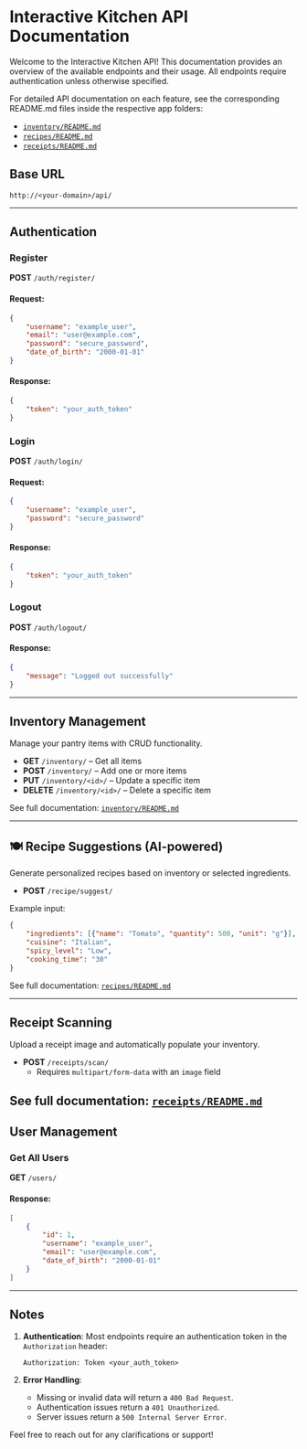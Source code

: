 # Interactive Kitchen API Documentation

Welcome to the Interactive Kitchen API! This documentation provides an overview of the available endpoints and their usage. All endpoints require authentication unless otherwise specified.

For detailed API documentation on each feature, see the corresponding README.md files inside the respective app folders:

- [`inventory/README.md`](./inventory/README.md)
- [`recipes/README.md`](./recipes/README.md)
- [`receipts/README.md`](./receipts/README.md)

## **Base URL**
`http://<your-domain>/api/`

---

## **Authentication**

### **Register**
**POST** `/auth/register/`

#### Request:
```json
{
    "username": "example_user",
    "email": "user@example.com",
    "password": "secure_password",
    "date_of_birth": "2000-01-01"
}
```

#### Response:
```json
{
    "token": "your_auth_token"
}
```

### **Login**
**POST** `/auth/login/`

#### Request:
```json
{
    "username": "example_user",
    "password": "secure_password"
}
```

#### Response:
```json
{
    "token": "your_auth_token"
}
```

### **Logout**
**POST** `/auth/logout/`

#### Response:
```json
{
    "message": "Logged out successfully"
}
```

---

## Inventory Management

Manage your pantry items with CRUD functionality.

- **GET** `/inventory/` – Get all items
- **POST** `/inventory/` – Add one or more items
- **PUT** `/inventory/<id>/` – Update a specific item
- **DELETE** `/inventory/<id>/` – Delete a specific item

See full documentation: [`inventory/README.md`](./inventory/README.md)

---

## 🍽️ Recipe Suggestions (AI-powered)

Generate personalized recipes based on inventory or selected ingredients.

- **POST** `/recipe/suggest/`

Example input:
```json
{
    "ingredients": [{"name": "Tomato", "quantity": 500, "unit": "g"}],
    "cuisine": "Italian",
    "spicy_level": "Low",
    "cooking_time": "30"
}
```
 See full documentation: [`recipes/README.md`](./recipes/README.md)

---

## Receipt Scanning

Upload a receipt image and automatically populate your inventory.

- **POST** `/receipts/scan/`
  - Requires `multipart/form-data` with an `image` field

See full documentation: [`receipts/README.md`](./receipts/README.md)
---

## **User Management**

### **Get All Users**
**GET** `/users/`

#### Response:
```json
[
    {
        "id": 1,
        "username": "example_user",
        "email": "user@example.com",
        "date_of_birth": "2000-01-01"
    }
]
```

---

## **Notes**
1. **Authentication**: Most endpoints require an authentication token in the `Authorization` header:
   ```
   Authorization: Token <your_auth_token>
   ```

2. **Error Handling**:
   - Missing or invalid data will return a `400 Bad Request`.
   - Authentication issues return a `401 Unauthorized`.
   - Server issues return a `500 Internal Server Error`.

Feel free to reach out for any clarifications or support!

